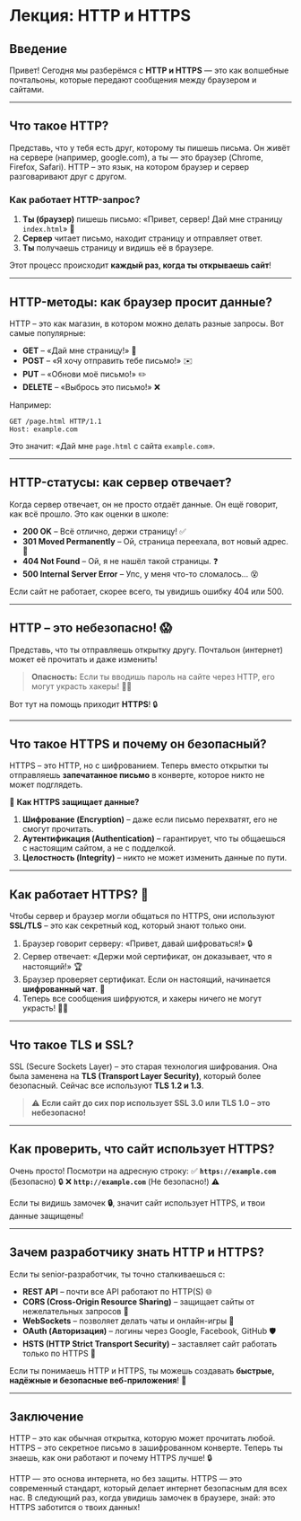 # Лекция: HTTP и HTTPS

## Введение
Привет! Сегодня мы разберёмся с **HTTP и HTTPS** — это как волшебные почтальоны, которые передают сообщения между браузером и сайтами.

---

## Что такое HTTP?
Представь, что у тебя есть друг, которому ты пишешь письма. Он живёт на сервере (например, google.com), а ты — это браузер (Chrome, Firefox, Safari). HTTP – это язык, на котором браузер и сервер разговаривают друг с другом. 

### Как работает HTTP-запрос?
1. **Ты (браузер)** пишешь письмо: «Привет, сервер! Дай мне страницу `index.html`» 📜
2. **Сервер** читает письмо, находит страницу и отправляет ответ.
3. **Ты** получаешь страницу и видишь её в браузере.

Этот процесс происходит **каждый раз, когда ты открываешь сайт**!

---

## HTTP-методы: как браузер просит данные?
HTTP – это как магазин, в котором можно делать разные запросы. Вот самые популярные:

- **GET** – «Дай мне страницу!» 📜
- **POST** – «Я хочу отправить тебе письмо!» ✉️
- **PUT** – «Обнови моё письмо!» ✏️
- **DELETE** – «Выбрось это письмо!» ❌

Например:
```http
GET /page.html HTTP/1.1
Host: example.com
```
Это значит: «Дай мне `page.html` с сайта `example.com`».

---

## HTTP-статусы: как сервер отвечает?
Когда сервер отвечает, он не просто отдаёт данные. Он ещё говорит, как всё прошло. Это как оценки в школе:

- **200 OK** – Всё отлично, держи страницу! ✅
- **301 Moved Permanently** – Ой, страница переехала, вот новый адрес. 🔄
- **404 Not Found** – Ой, я не нашёл такой страницы. ❓
- **500 Internal Server Error** – Упс, у меня что-то сломалось... 😵

Если сайт не работает, скорее всего, ты увидишь ошибку 404 или 500.

---

## HTTP – это небезопасно! 😱
Представь, что ты отправляешь открытку другу. Почтальон (интернет) может её прочитать и даже изменить!

> **Опасность:** Если ты вводишь пароль на сайте через HTTP, его могут украсть хакеры! 🦹‍♂️

Вот тут на помощь приходит **HTTPS**! 🔒

---

## Что такое HTTPS и почему он безопасный?
HTTPS – это HTTP, но с шифрованием. Теперь вместо открытки ты отправляешь **запечатанное письмо** в конверте, которое никто не может подглядеть. 

🔑 **Как HTTPS защищает данные?**
1. **Шифрование (Encryption)** – даже если письмо перехватят, его не смогут прочитать.
2. **Аутентификация (Authentication)** – гарантирует, что ты общаешься с настоящим сайтом, а не с подделкой.
3. **Целостность (Integrity)** – никто не может изменить данные по пути.

---

## Как работает HTTPS? 🔐
Чтобы сервер и браузер могли общаться по HTTPS, они используют **SSL/TLS** – это как секретный код, который знают только они.

1. Браузер говорит серверу: «Привет, давай шифроваться!» 🔒
2. Сервер отвечает: «Держи мой сертификат, он доказывает, что я настоящий!» 🏆
3. Браузер проверяет сертификат. Если он настоящий, начинается **шифрованный чат**. 🔐
4. Теперь все сообщения шифруются, и хакеры ничего не могут украсть! 🕵️‍♂️

---

## Что такое TLS и SSL?
SSL (Secure Sockets Layer) – это старая технология шифрования. Она была заменена на **TLS (Transport Layer Security)**, который более безопасный. Сейчас все используют **TLS 1.2 и 1.3**.

> ⚠️ **Если сайт до сих пор использует SSL 3.0 или TLS 1.0 – это небезопасно!**

---

## Как проверить, что сайт использует HTTPS?
Очень просто! Посмотри на адресную строку:
✅ **`https://example.com`** (Безопасно) 🔒
❌ **`http://example.com`** (Не безопасно!) ⚠️

Если ты видишь замочек **🔒**, значит сайт использует HTTPS, и твои данные защищены!

---

## Зачем разработчику знать HTTP и HTTPS?
Если ты senior-разработчик, ты точно сталкиваешься с:
- **REST API** – почти все API работают по HTTP(S) 🌐
- **CORS (Cross-Origin Resource Sharing)** – защищает сайты от нежелательных запросов 🚧
- **WebSockets** – позволяет делать чаты и онлайн-игры 🔄
- **OAuth (Авторизация)** – логины через Google, Facebook, GitHub 🛡️
- **HSTS (HTTP Strict Transport Security)** – заставляет сайт работать только по HTTPS 🏰

Если ты понимаешь HTTP и HTTPS, ты можешь создавать **быстрые, надёжные и безопасные веб-приложения**! 🚀

---

## Заключение
HTTP – это как обычная открытка, которую может прочитать любой. HTTPS – это секретное письмо в зашифрованном конверте. Теперь ты знаешь, как они работают и почему HTTPS лучше! 🔒

HTTP — это основа интернета, но без защиты. HTTPS — это современный стандарт, который делает интернет безопасным для всех нас. 
В следующий раз, когда увидишь замочек в браузере, знай: это HTTPS заботится о твоих данных!
